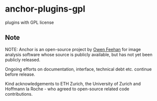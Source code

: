# anchor-plugins-gpl

plugins with GPL license

## Note

NOTE: Anchor is an open-source project by [Owen Feehan](http://www.owenfeehan.com) for image analysis software whose source is publicly available, but has not yet been publicly released.

Ongoing efforts on documentation, interface, technical debt etc. continue before release.

Kind acknowledgements to ETH Zurich, the University of Zurich and Hoffmann la Roche - who agreed to open-source related code contributions.